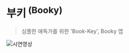 # 부키<sup> (Booky)</sup>
> 심플한 애독가를 위한 'Book-Key', Booky 앱

![시연영상](https://cdn.discordapp.com/attachments/1077800891802980403/1113628468274528306/Jenna.gif)